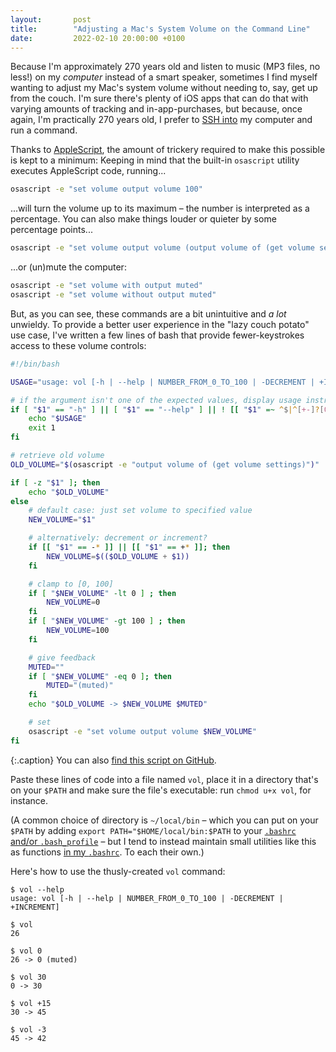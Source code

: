 ```yaml
---
layout:       post
title:        "Adjusting a Mac's System Volume on the Command Line"
date:         2022-02-10 20:00:00 +0100
---
```


Because I'm approximately 270 years old and listen to music (MP3 files, no less!) on my *computer* instead of a smart speaker, sometimes I find myself wanting to adjust my Mac's system volume without needing to, say, get up from the couch. I'm sure there's plenty of iOS apps that can do that with varying amounts of tracking and in-app-purchases, but because, once again, I'm practically 270 years old, I prefer to [SSH into](https://www.termius.com/ios) my computer and run a command.

Thanks to [AppleScript](https://en.wikipedia.org/wiki/AppleScript), the amount of trickery required to make this possible is kept to a minimum: Keeping in mind that the built-in `osascript` utility executes AppleScript code, running...

```bash
osascript -e "set volume output volume 100"
```

...will turn the volume up to its maximum – the number is interpreted as a percentage. You can also make things louder or quieter by some percentage points...

```bash
osascript -e "set volume output volume (output volume of (get volume settings) - 42)"
```

...or (un)mute the computer:

```bash
osascript -e "set volume with output muted"
osascript -e "set volume without output muted"
```

But, as you can see, these commands are a bit unintuitive and *a lot* unwieldy. To provide a better user experience in the "lazy couch potato" use case, I've written a few lines of bash that provide fewer-keystrokes access to these volume controls:

```bash
#!/bin/bash

USAGE="usage: vol [-h | --help | NUMBER_FROM_0_TO_100 | -DECREMENT | +INCREMENT]"

# if the argument isn't one of the expected values, display usage instructions
if [ "$1" == "-h" ] || [ "$1" == "--help" ] || ! [[ "$1" =~ ^$|^[+-]?[0-9]+$ ]]; then
    echo "$USAGE"
    exit 1
fi

# retrieve old volume
OLD_VOLUME="$(osascript -e "output volume of (get volume settings)")"

if [ -z "$1" ]; then
    echo "$OLD_VOLUME"
else
    # default case: just set volume to specified value
    NEW_VOLUME="$1"

    # alternatively: decrement or increment?
    if [[ "$1" == -* ]] || [[ "$1" == +* ]]; then
        NEW_VOLUME=$(($OLD_VOLUME + $1))
    fi

    # clamp to [0, 100]
    if [ "$NEW_VOLUME" -lt 0 ] ; then
        NEW_VOLUME=0
    fi
    if [ "$NEW_VOLUME" -gt 100 ] ; then
        NEW_VOLUME=100
    fi

    # give feedback
    MUTED=""
    if [ "$NEW_VOLUME" -eq 0 ]; then
        MUTED="(muted)"
    fi
    echo "$OLD_VOLUME -> $NEW_VOLUME $MUTED"

    # set
    osascript -e "set volume output volume $NEW_VOLUME"
fi
```

{:.caption}
You can also [find this script on GitHub](https://github.com/doersino/vol).

Paste these lines of code into a file named `vol`, place it in a directory that's on your `$PATH` and make sure the file's executable: run `chmod u+x vol`, for instance.

(A common choice of directory is `~/local/bin` – which you can put on your `$PATH` by adding `export PATH="$HOME/local/bin:$PATH` to your [`.bashrc` and/or `.bash_profile`](https://linuxize.com/post/bashrc-vs-bash-profile/) – but I tend to instead maintain small utilities like this as functions [in my `.bashrc`](https://github.com/doersino/dotfiles/blob/master/.bashrc). To each their own.)

Here's how to use the thusly-created `vol` command:

```text
$ vol --help
usage: vol [-h | --help | NUMBER_FROM_0_TO_100 | -DECREMENT | +INCREMENT]
```

```text
$ vol
26
```

```text
$ vol 0
26 -> 0 (muted)
```

```text
$ vol 30
0 -> 30
```

```text
$ vol +15
30 -> 45
```

```text
$ vol -3
45 -> 42
```
